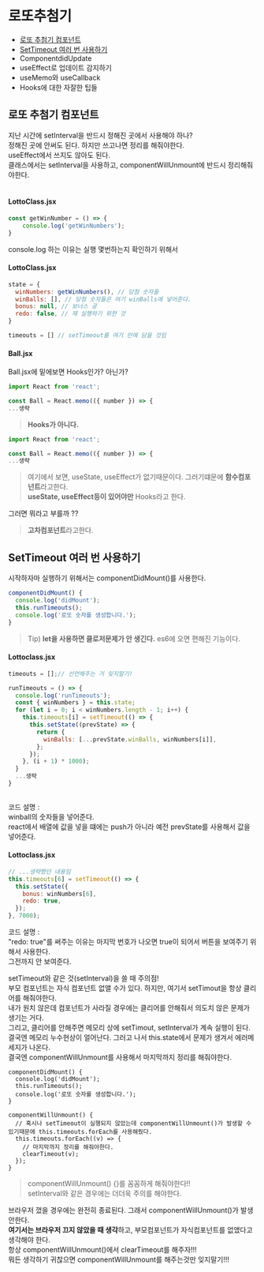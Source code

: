 # 로또추첨기

+ [로또 추첨기 컴포넌트](#로또-추첨기-컴포넌트)
+ [SetTimeout 여러 번 사용하기](#SetTimeout-여러-번-사용하기)
+ ComponentdidUpdate
+ useEffect로 업데이트 감지하기
+ useMemo와 useCallback
+ Hooks에 대한 자잘한 팁들


## 로또 추첨기 컴포넌트

지난 시간에 setInterval을 반드시 정해진 곳에서 사용해야 하나? <br>
정해진 곳에 안써도 된다. 하지만 쓰고나면 정리를 해줘야한다. <br>
useEffect에서 쓰지도 않아도 된다. <br>
클래스에서는 setInterval을 사용하고, componentWillUnmount에 반드시 정리해줘야한다. <br><br>

#### LottoClass.jsx
```js
const getWinNumber = () => {
    console.log('getWinNumbers');
}
```
console.log 하는 이유는 실행 몇번하는지 확인하기 위해서

#### LottoClass.jsx
```js
state = {
  winNumbers: getWinNumbers(), // 당첨 숫자들
  winBalls: [], // 당첨 숫자들은 여기 winBalls에 넣어준다.
  bonus: null, // 보너스 공
  redo: false, // 재 실행하기 위한 것
}

timeouts = [] // setTimeout를 여기 안에 담을 것임
```

#### Ball.jsx

Ball.jsx에 밑에보면 Hooks인가? 아닌가?

```js
import React from 'react';

const Ball = React.memo(({ number }) => {
...생략
```

> <strong>Hooks가 아니다.</strong>

```js
import React from 'react';

const Ball = React.memo(({ number }) => {
...생략

```
> 여기에서 보면, useState, useEffect가 없기때문이다. 그러기떄문에 <strong>함수컴포넌트</strong>라고한다. <br><strong>useState, useEffect등이 있어야만</strong> Hooks라고 한다.

그러면 뭐라고 부를까 ??
> <strong>고차컴포넌트</strong>라고한다.


## SetTimeout 여러 번 사용하기

시작하자마 실행하기 위해서는 componentDidMount()를 사용한다.

```js
componentDidMount() {
  console.log('didMount');
  this.runTimeouts();
  console.log('로또 숫자를 생성합니다.');
}
```

> Tip) <strong>let을 사용하면 클로저문제가 안 생긴다.</strong> es6에 오면 편해진 기능이다. <br>

#### Lottoclass.jsx
```js
timeouts = [];// 선언해주는 거 잊지말기!

runTimeouts = () => {
  console.log('runTimeouts');
  const { winNumbers } = this.state;
  for (let i = 0; i < winNumbers.length - 1; i++) {
    this.timeouts[i] = setTimeout(() => {
      this.setState((prevState) => {
        return {
          winBalls: [...prevState.winBalls, winNumbers[i]],
        };
      });
    }, (i + 1) * 1000);
  }
  ...생략
}
       
```
코드 설명 : <br>
winball의 숫자들을 넣어준다. <br>
react에서 배열에 값을 넣을 떄에는 push가 아니라 예전 prevState를 사용해서 값을 넣어준다. <br>


#### Lottoclass.jsx
```js
// ...생략했던 내용임
this.timeouts[6] = setTimeout(() => {
  this.setState({
    bonus: winNumbers[6],
    redo: true,
  });
}, 7000);
```
코드 설명 : <br>
"redo: true"를 써주는 이유는 마지막 번호가 나오면 true이 되어서 버튼을 보여주기 위해서 사용한다.<br>
그전까지 안 보여준다. <br>

setTimeout와 같은 것(setInterval)을 쓸 때 주의점!<br>
부모 컴포넌트는 자식 컴포넌트 없앨 수가 있다. 하지만, 여기서 setTimout을 항상 클리어를 해줘야한다. <br>
내가 원치 않은데 컴포넌트가 사라질 경우에는 클리어를 안해줘서 의도치 않은 문제가 생기는 거다. <br>
그리고, 클리어를 안해주면 메모리 상에 setTimout, setInterval가 계속 실행이 된다. 결국엔 메모리 누수현상이 얼어난다. 
그러고 나서 this.state에서 문제가 생겨서 에러메세지가 나온다.<br>
결국엔 componentWillUnmount를 사용해서 마지막까지 정리를 해줘야한다. <br>

```JS
componentDidMount() {
  console.log('didMount');
  this.runTimeouts();
  console.log('로또 숫자를 생성합니다.');
}

componentWillUnmount() {
  // 혹시나 setTimeout이 실행되지 않았는데 componentWillUnmount()가 발생할 수 있기때문에 this.timeouts.forEach를 사용해줬다.
  this.timeouts.forEach((v) => {
    // 마지막까지 정리를 해줘야한다.
    clearTimeout(v);
  });
}
```
> componentWillUnmount() {}를 꼼꼼하게 해줘야한다!! <br>
setInterval와 같은 경우에는 더더욱 주의를 해야한다.

브라우저 껐을 경우에는 완전히 종료된다. 그래서 componentWillUnmount()가 발생 안한다. <br>
<strong>여기서는 브라우저 끄지 않았을 때 생각</strong>하고, 부모컴포넌트가 자식컴포넌트를 없앴다고 생각해야 한다. <br>
항상 componentWillUnmount()에서 clearTimeout를 해주자!!! <br>
뭐든 생각하기 귀찮으면 componentWillUnmount를 해주는것만 잊지말기!!!<br>
